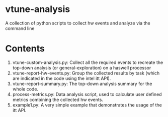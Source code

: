 # vtune-analysis
A collection of python scripts to collect hw events and analyze via the command line

# Contents

1. vtune-custom-analysis.py: Collect all the required events to recreate the top-down analysis (or general-exploration) on a haswell processor
1. vtune-report-hw-events.py: Group the collected results by task (which are indicated in the code using the intel itt API).
1. vtune-report-summary.py: The top-down analysis summary for the whole code.
1. process-metrics.py: Data analysis script, used to calculate user defined metrics combining the collected hw events.
1. example1.py: A very simple example that demonstrates the usage of the itt API. 
